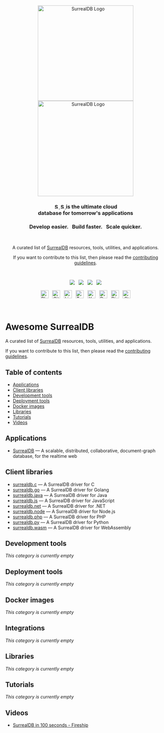 <br>

<p align="center">
    <a href="https://surrealdb.com#gh-dark-mode-only" target="_blank">
        <img width="300" src="/img/white/logo.svg" alt="SurrealDB Logo">
    </a>
    <a href="https://surrealdb.com#gh-light-mode-only" target="_blank">
        <img width="300" src="/img/black/logo.svg" alt="SurrealDB Logo">
    </a>
</p>

<h3 align="center">
    <a href="https://surrealdb.com#gh-dark-mode-only" target="_blank">
        <img src="/img/white/text.svg" height="15" alt="SurrealDB">
    </a>
    <a href="https://surrealdb.com#gh-light-mode-only" target="_blank">
        <img src="/img/black/text.svg" height="15" alt="SurrealDB">
    </a>
    is the ultimate cloud <br> database for tomorrow's applications
</h3>

<h3 align="center">Develop easier. &nbsp; Build faster. &nbsp; Scale quicker.</h3>

<br>

<p align="center">A curated list of <a href="https://github.com/surrealdb/surrealdb" target="_blank">SurrealDB</a> resources, tools, utilities, and applications.</p>

<p align="center">If you want to contribute to this list, then please read the <a href="https://github.com/surrealdb/awesome-surreal/blob/main/CONTRIBUTING.md" target="_blank">contributing guidelines</a>.</p>

<br>

<p align="center">
	<a href="https://surrealdb.com/discord"><img src="https://img.shields.io/discord/902568124350599239?label=discord&style=flat-square&color=5a66f6"></a>
	&nbsp;
    <a href="https://twitter.com/surrealdb"><img src="https://img.shields.io/badge/twitter-follow_us-1d9bf0.svg?style=flat-square"></a>
    &nbsp;
    <a href="https://dev.to/surrealdb"><img src="https://img.shields.io/badge/dev-join_us-86f7b7.svg?style=flat-square"></a>
    &nbsp;
    <a href="https://www.linkedin.com/company/surrealdb/"><img src="https://img.shields.io/badge/linkedin-connect_with_us-0a66c2.svg?style=flat-square"></a>
</p>

<p align="center">
	<a href="https://surrealdb.com/blog"><img height="25" src="/img/social/blog.svg" alt="Blog"></a>
	&nbsp;
	<a href="https://github.com/surrealdb/surrealdb"><img height="25" src="/img/social/github.svg" alt="Github	"></a>
	&nbsp;
    <a href="https://www.linkedin.com/company/surrealdb/"><img height="25" src="/img/social/linkedin.svg" alt="LinkedIn"></a>
    &nbsp;
    <a href="https://twitter.com/surrealdb"><img height="25" src="/img/social/twitter.svg" alt="Twitter"></a>
    &nbsp;
    <a href="https://www.youtube.com/channel/UCjf2teVEuYVvvVC-gFZNq6w"><img height="25" src="/img/social/youtube.svg" alt="Youtube"></a>
    &nbsp;
    <a href="https://dev.to/surrealdb"><img height="25" src="/img/social/dev.svg" alt="Dev"></a>
    &nbsp;
    <a href="https://surrealdb.com/discord"><img height="25" src="/img/social/discord.svg" alt="Discord"></a>
    &nbsp;
    <a href="https://stackoverflow.com/questions/tagged/surrealdb"><img height="25" src="/img/social/stack-overflow.svg" alt="StackOverflow"></a>

</p>

<br>

# Awesome SurrealDB

A curated list of [SurrealDB](surrealdb/surrealdb) resources, tools, utilities, and applications.

If you want to contribute to this list, then please read the [contributing guidelines](https://github.com/surrealdb/awesome-surreal/blob/main/CONTRIBUTING.md).

## Table of contents

- [Applications](#applications)
- [Client libraries](#client-libraries)
- [Development tools](#development-tools)
- [Deployment tools](#deployment-tools)
- [Docker images](#docker-images)
- [Libraries](#libraries)
- [Tutorials](#tutorials)
- [Videos](#videos)

## Applications
- [SurrealDB](https://github.com/surrealdb/surrealdb) — A scalable, distributed, collaborative, document-graph database, for the realtime web

## Client libraries
- [surrealdb.c](https://github.com/surrealdb/surrealdb.c) — A SurrealDB driver for C
- [surrealdb.go](https://github.com/surrealdb/surrealdb.go) — A SurrealDB driver for Golang
- [surrealdb.java](https://github.com/surrealdb/surrealdb.java) — A SurrealDB driver for Java
- [surrealdb.js](https://github.com/surrealdb/surrealdb.js) — A SurrealDB driver for JavaScript
- [surrealdb.net](https://github.com/surrealdb/surrealdb.js) — A SurrealDB driver for .NET
- [surrealdb.node](https://github.com/surrealdb/surrealdb.node) — A SurrealDB driver for Node.js
- [surrealdb.php](https://github.com/surrealdb/surrealdb.php) — A SurrealDB driver for PHP
- [surrealdb.py](https://github.com/surrealdb/surrealdb.py) — A SurrealDB driver for Python
- [surrealdb.wasm](https://github.com/surrealdb/surrealdb.wasm) — A SurrealDB driver for WebAssembly

## Development tools
*This category is currently empty*

## Deployment tools
*This category is currently empty*

## Docker images
*This category is currently empty*

## Integrations
*This category is currently empty*

## Libraries
*This category is currently empty*

## Tutorials
*This category is currently empty*

## Videos
- [SurrealDB in 100 seconds - Fireship](https://www.youtube.com/watch?v=C7WFwgDRStM)
